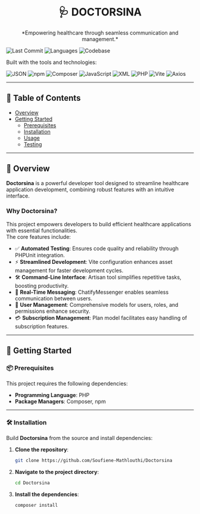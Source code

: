 <h1 align="center"> 🩺 DOCTORSINA </h1>

<p align="center"> *Empowering healthcare through seamless communication and management.*</p> 

![Last Commit](https://img.shields.io/github/last-commit/Soufiene-Mathlouthi/Doctorsina?label=last%20commit)
![Languages](https://img.shields.io/github/languages/count/Soufiene-Mathlouthi/Doctorsina)
![Codebase](https://img.shields.io/badge/main-2024-blue)

Built with the tools and technologies:

![JSON](https://img.shields.io/badge/-JSON-000?logo=json&logoColor=white)
![npm](https://img.shields.io/badge/-npm-CB3837?logo=npm&logoColor=white)
![Composer](https://img.shields.io/badge/-Composer-885630?logo=composer&logoColor=white)
![JavaScript](https://img.shields.io/badge/-JavaScript-F7DF1E?logo=javascript&logoColor=black)
![XML](https://img.shields.io/badge/-XML-0060AC?logo=xml&logoColor=white)
![PHP](https://img.shields.io/badge/-PHP-777BB4?logo=php&logoColor=white)
![Vite](https://img.shields.io/badge/-Vite-646CFF?logo=vite&logoColor=white)
![Axios](https://img.shields.io/badge/-Axios-5A29E4?logo=axios&logoColor=white)

---

## 📑 Table of Contents

- [Overview](#overview)
- [Getting Started](#getting-started)
  - [Prerequisites](#prerequisites)
  - [Installation](#installation)
  - [Usage](#usage)
  - [Testing](#testing)

---

## 📌 Overview

**Doctorsina** is a powerful developer tool designed to streamline healthcare application development, combining robust features with an intuitive interface.

### Why Doctorsina?

This project empowers developers to build efficient healthcare applications with essential functionalities.  
The core features include:

- ✅ **Automated Testing**: Ensures code quality and reliability through PHPUnit integration.  
- ⚡ **Streamlined Development**: Vite configuration enhances asset management for faster development cycles.  
- 🛠 **Command-Line Interface**: Artisan tool simplifies repetitive tasks, boosting productivity.  
- 💬 **Real-Time Messaging**: ChatifyMessenger enables seamless communication between users.  
- 👥 **User Management**: Comprehensive models for users, roles, and permissions enhance security.  
- 💳 **Subscription Management**: Plan model facilitates easy handling of subscription features.

---

## 🚀 Getting Started

### 📦 Prerequisites

This project requires the following dependencies:

- **Programming Language**: PHP  
- **Package Managers**: Composer, npm

---

### 🛠 Installation

Build **Doctorsina** from the source and install dependencies:

1. **Clone the repository**:

   ```bash
   git clone https://github.com/Soufiene-Mathlouthi/Doctorsina

2. **Navigate to the project directory**:

   ```bash
   cd Doctorsina

3. **Install the dependencies**:

   ```bash
   composer install



